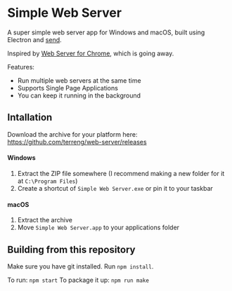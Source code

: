 # Simple Web Server

A super simple web server app for Windows and macOS, built using Electron and [send](https://www.npmjs.com/package/send).

Inspired by [Web Server for Chrome](https://github.com/kzahel/web-server-chrome), which is going away.

Features:
- Run multiple web servers at the same time
- Supports Single Page Applications
- You can keep it running in the background

## Intallation

Download the archive for your platform here: https://github.com/terreng/web-server/releases

#### Windows
1. Extract the ZIP file somewhere (I recommend making a new folder for it at `C:\Program Files`)
2. Create a shortcut of `Simple Web Server.exe` or pin it to your taskbar

#### macOS
1. Extract the archive
2. Move `Simple Web Server.app` to your applications folder

## Building from this repository

Make sure you have git installed.
Run `npm install`.

To run: `npm start`
To package it up: `npm run make`

